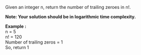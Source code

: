 

Given an integer n, return the number of trailing zeroes in n!.

<b>Note: Your solution should be in logarithmic time complexity.</b>

<b>Example :</b><br>
n = 5<br>
n! = 120 <br>
Number of trailing zeros = 1<br>
So, return 1

